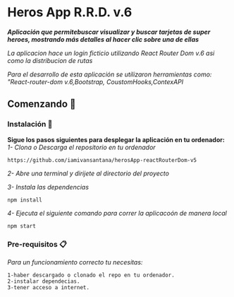 # Heros App R.R.D. v.6

_**Aplicación que permitebuscar visualizar y buscar tarjetas de super heroes, mostrando más detalles al hacer clic sobre una de ellas**_

_La aplicacion hace un login ficticio utilizando React Router Dom v.6 asi como la distribucion de rutas_

_Para el desarrollo de esta aplicación se utilizaron herramientas como: "React-router-dom v.6,Bootstrap, CoustomHooks,ContexAPI_

## Comenzando 🚀

### Instalación 🔧

**Sigue los pasos siguientes para desplegar la aplicación en tu ordenador:**  
 _1- Clona o Descarga el repositorio en tu ordenador_

```
https://github.com/iamivansantana/herosApp-reactRouterDom-v5

```

_2- Abre una terminal y dirijete al directorio del proyecto_

_3- Instala las dependencias_

```
npm install
```

_4- Ejecuta el siguiente comando para correr la aplicacoón de manera local_

```
npm start
```

### Pre-requisitos 📋

_Para un funcionamiento correcto tu necesitas:_

```
1-haber descargado o clonado el repo en tu ordenador.
2-instalar dependecias.
3-tener acceso a internet.
```
